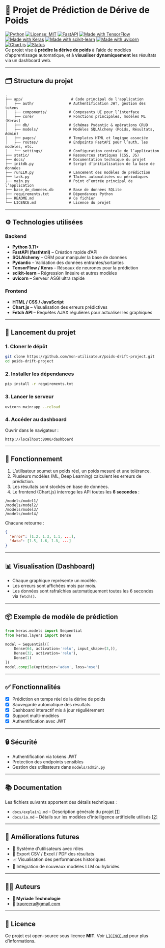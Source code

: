 # 🎯 Projet de Prédiction de Dérive de Poids
[![Python](https://img.shields.io/badge/python-3.11%2B-blue)](https://www.python.org/)
[![License: MIT](https://img.shields.io/badge/license-MIT-green.svg)](./LICENCE.md)
[![FastAPI](https://img.shields.io/badge/FastAPI-🚀-green)](https://fastapi.tiangolo.com/)
[![Made with TensorFlow](https://img.shields.io/badge/Made%20with-TensorFlow-orange)](https://www.tensorflow.org/)
[![Made with Keras](https://img.shields.io/badge/Made%20with-Keras-orange)](https://keras.io/)
[![Made with scikit-learn](https://img.shields.io/badge/Made%20with-scikit-learn-orange)](https://scikit-learn.org/)
[![Made with uvicorn](https://img.shields.io/badge/Made%20with-uvicorn-orange)](https://www.uvicorn.org/)
[![Chart.js](https://img.shields.io/badge/Chart.js-📊-blueviolet)](https://www.chartjs.org/)
[![Status](https://img.shields.io/badge/status-en%20cours-yellow)]() <br>
Ce projet vise à **prédire la dérive de poids** à l’aide de modèles d’apprentissage automatique, et à **visualiser dynamiquement** les résultats via un dashboard web.

---

## 🗂️ Structure du projet

```
.
├── app/                      # Code principal de l'application
│   ├── auth/                # Authentification JWT, gestion des tokens
│   ├── compoments/          # Composants UI pour l’interface
│   ├── core/                # Fonctions principales, modèles ML (Keras)
│   ├── db/                  # Schémas Pydantic & opérations CRUD
│   ├── models/              # Modèles SQLAlchemy (Poids, Résultats, Admin)
│   ├── pages/               # Templates HTML et logique associée
│   ├── routes/              # Endpoints FastAPI pour l’auth, les modèles, etc.
│   └── settings/            # Configuration centrale de l’application
├── static/                  # Ressources statiques (CSS, JS)
├── docs/                    # Documentation technique du projet
├── initdb.py                # Script d’initialisation de la base de données
├── runLLM.py                # Lancement des modèles de prédiction
├── task.py                  # Tâches automatisées ou périodiques
├── main.py                  # Point d’entrée principal de l’application
├── base_de_donnees.db       # Base de données SQLite
├── requirements.txt         # Dépendances Python
├── README.md                # Ce fichier
└── LICENCE.md               # Licence du projet
```

---

## ⚙️ Technologies utilisées

### Backend

* **Python 3.11+**
* **FastAPI (fasthtml)** – Création rapide d’API
* **SQLAlchemy** – ORM pour manipuler la base de données
* **Pydantic** – Validation des données entrantes/sortantes
* **TensorFlow / Keras** – Réseaux de neurones pour la prédiction
* **scikit-learn** – Régression linéaire et autres modèles
* **uvicorn** – Serveur ASGI ultra rapide

### Frontend

* **HTML / CSS / JavaScript**
* **Chart.js** – Visualisation des erreurs prédictives
* **Fetch API** – Requêtes AJAX régulières pour actualiser les graphiques

---

## 🚀 Lancement du projet

### 1. Cloner le dépôt

```bash
git clone https://github.com/mon-utilisateur/poids-drift-project.git
cd poids-drift-project
```

### 2. Installer les dépendances

```bash
pip install -r requirements.txt
```

### 3. Lancer le serveur

```bash
uvicorn main:app --reload
```

### 4. Accéder au dashboard

Ouvrir dans le navigateur :

```
http://localhost:8000/dashboard
```

---

## 🔄 Fonctionnement

1. L’utilisateur soumet un poids réel, un poids mesuré et une tolérance.
2. Plusieurs modèles (ML, Deep Learning) calculent les erreurs de prédiction.
3. Les résultats sont stockés en base de données.
4. Le frontend (Chart.js) interroge les API toutes les **6 secondes** :

```
/models/model1/
/models/model2/
/models/model3/
/models/model4/
```

Chacune retourne :

```json
{
  "error": [1.2, 1.3, 1.1, ...],
  "data": [1.5, 1.6, 1.8, ...]
}
```

---

## 📊 Visualisation (Dashboard)

* Chaque graphique représente un modèle.
* Les erreurs sont affichées mois par mois.
* Les données sont rafraîchies automatiquement toutes les 6 secondes via `fetch()`.

---

## 📦 Exemple de modèle de prédiction

```python
from keras.models import Sequential
from keras.layers import Dense

model = Sequential([
    Dense(64, activation='relu', input_shape=(3,)),
    Dense(32, activation='relu'),
    Dense(1)
])
model.compile(optimizer='adam', loss='mse')
```

---

## ✅ Fonctionnalités

* [x] Prédiction en temps réel de la dérive de poids
* [x] Sauvegarde automatique des résultats
* [x] Dashboard interactif mis à jour régulièrement
* [x] Support multi-modèles
* [x] Authentification avec JWT

---

## 🔒 Sécurité

* Authentification via tokens JWT
* Protection des endpoints sensibles
* Gestion des utilisateurs dans `models/admin.py`

---

## 📚 Documentation

Les fichiers suivants apportent des détails techniques :

* `docs/explain1.md` – Description générale du projet [[1]](./docs/explain1.md)
* `docs/ia.md` – Détails sur les modèles d'intelligence artificielle utilisés [[2]](./docs/ia.md)

---

## 🔧 Améliorations futures

* 🔐 Système d'utilisateurs avec rôles
* 🧾 Export CSV / Excel / PDF des résultats
* 📈 Visualisation des performances historiques
* 🧠 Intégration de nouveaux modèles LLM ou hybrides

---

## 🧑‍💻 Auteurs

* **👤 Myriade Technologie**
* 📧 [traoreera@gmail.com](mailto:traoreera@gmail.com)

---

## 🪪 Licence

Ce projet est open-source sous licence **MIT**.
Voir [`LICENCE.md`](./LICENCE.md) pour plus d’informations.
